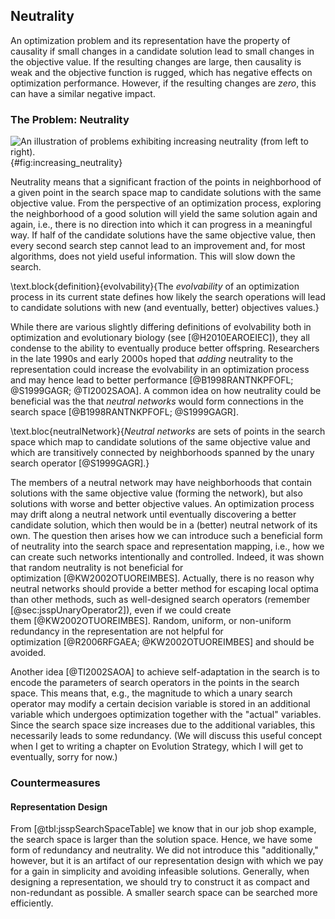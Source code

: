 ## Neutrality

An optimization problem and its representation have the property of causality if small changes in a candidate solution lead to small changes in the objective value.
If the resulting changes are large, then causality is weak and the objective function is rugged, which has negative effects on optimization performance.
However, if the resulting changes are *zero*, this can have a similar negative impact.  

### The Problem: Neutrality

![An illustration of problems exhibiting increasing neutrality (from left to right).](\relative.path{increasing_neutrality.svgz}){#fig:increasing_neutrality}

Neutrality means that a significant fraction of the points in neighborhood of a given point in the search space map to candidate solutions with the same objective value.
From the perspective of an optimization process, exploring the neighborhood of a good solution will yield the same solution again and again, i.e., there is no direction into which it can progress in a meaningful way.
If half of the candidate solutions have the same objective value, then every second search step cannot lead to an improvement and, for most algorithms, does not yield useful information.
This will slow down the search.

\text.block{definition}{evolvability}{The *evolvability* of an optimization process in its current state defines how likely the search operations will lead to candidate solutions with new (and eventually, better) objectives values.}

While there are various slightly differing definitions of evolvability both in optimization and evolutionary biology (see [@H2010EAROEIEC]), they all condense to the ability to eventually produce better offspring.
Researchers in the late 1990s and early 2000s hoped that *adding* neutrality to the representation could increase the evolvability in an optimization process and may hence lead to better performance&nbsp;[@B1998RANTNKPFOFL; @S1999GAGR; @TI2002SAOA].
A common idea on how neutrality could be beneficial was the that *neutral networks* would form connections in the search space&nbsp;[@B1998RANTNKPFOFL; @S1999GAGR].

\text.bloc{neutralNetwork}{*Neutral networks* are sets of points in the search space which map to candidate solutions of the same objective value and which are transitively connected by neighborhoods spanned by the unary search operator&nbsp;[@S1999GAGR].}

The members of a neutral network may have neighborhoods that contain solutions with the same objective value (forming the network), but also solutions with worse and better objective values.
An optimization process may drift along a neutral network until eventually discovering a better candidate solution, which then would be in a (better) neutral network of its own.
The question then arises how we can introduce such a beneficial form of neutrality into the search space and representation mapping, i.e., how we can create such networks intentionally and controlled.
Indeed, it was shown that random neutrality is not beneficial for optimization&nbsp;[@KW2002OTUOREIMBES].
Actually, there is no reason why neutral networks should provide a better method for escaping local optima than other methods, such as well-designed search operators (remember [@sec:jsspUnaryOperator2]), even if we could create them&nbsp;[@KW2002OTUOREIMBES].
Random, uniform, or non-uniform redundancy in the representation are not helpful for optimization&nbsp;[@R2006RFGAEA; @KW2002OTUOREIMBES] and should be avoided.

Another idea&nbsp;[@TI2002SAOA] to achieve self-adaptation in the search is to encode the parameters of search operators in the points in the search space.
This means that, e.g., the magnitude to which a unary search operator may modify a certain decision variable is stored in an additional variable which undergoes optimization together with the "actual" variables.
Since the search space size increases due to the additional variables, this necessarily leads to some redundancy.
(We will discuss this useful concept when I get to writing a chapter on Evolution Strategy, which I will get to eventually, sorry for now.)

### Countermeasures

#### Representation Design

From [@tbl:jsspSearchSpaceTable] we know that in our job shop example, the search space is larger than the solution space.
Hence, we have some form of redundancy and neutrality.
We did not introduce this "additionally," however, but it is an artifact of our representation design with which we pay for a gain in simplicity and avoiding infeasible solutions.
Generally, when designing a representation, we should try to construct it as compact and non-redundant as possible.
A smaller search space can be searched more efficiently.   
